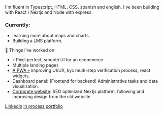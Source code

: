 
I'm fluent in Typescript, HTML, CSS, spanish and english. I've been building with React / Nextjs and Node with express.

### Currently:
- learning more about maps and charts.
- Building a LMS platform.

🔨 Things I've worked on: 
- 💀️ Pixel perfect, smooth UI for an ecommerce
- Multiple landing pages
- [A PWA 💀️](https://www.instagram.com/ourworldmetaverse/) improving UI/UX, kyc multi-step verification process, react widgets. 
- Dashboard panel: (Frontend for backend) Administrative tasks and data visualization.
- [Corporate website](https://www.ceibo.digital/en/): SEO optimized Nextjs platform, following and improving design from the old website

[Linkedin](https://www.linkedin.com/in/segundojuan/)
[in process portfolio](https://shorturl.at/pGY09)
